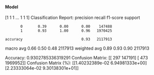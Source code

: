 #### Model
[1 1 1 ... 1 1 1]
Classification Report:
              precision    recall  f1-score   support

           0       0.39      0.00      0.00    147488
           1       0.93      1.00      0.96   1970425

    accuracy                           0.93   2117913
   macro avg       0.66      0.50      0.48   2117913
weighted avg       0.89      0.93      0.90   2117913

Accuracy: 0.9302785336319291
Confusion Matrix:
[[    297  147191]
 [    473 1969952]]
Confusion Matrix (%):
[[1.40232389e-02 6.94981333e+00]
 [2.23333064e-02 9.30138301e+01]]
